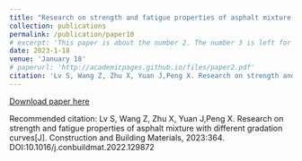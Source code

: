 ```yaml
---
title: "Research on strength and fatigue properties of asphalt mixture with different gradation curves"
collection: publications
permalink: /publication/paper10
# excerpt: 'This paper is about the number 2. The number 3 is left for future work.'
date: 2023-1-18
venue: 'January 18'
# paperurl: 'http://academicpages.github.io/files/paper2.pdf'
citation: 'Lv S, Wang Z, Zhu X, Yuan J,Peng X. Research on strength and fatigue properties of asphalt mixture with different gradation curves[J]. Construction and Building Materials, 2023:364. DOI:10.1016/j.conbuildmat.2022.129872.'
---
```



[Download paper here](10.1016/j.conbuildmat.2022.129872)

Recommended citation: Lv S, Wang Z, Zhu X, Yuan J,Peng X. Research on strength and fatigue properties of asphalt mixture with different gradation curves[J]. Construction and Building Materials, 2023:364. DOI:10.1016/j.conbuildmat.2022.129872
